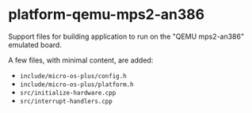 # platform-qemu-mps2-an386

Support files for building application to run on the "QEMU mps2-an386"
emulated board.

A few files, with minimal content, are added:

- `include/micro-os-plus/config.h`
- `include/micro-os-plus/platform.h`
- `src/initialize-hardware.cpp`
- `src/interrupt-handlers.cpp`
